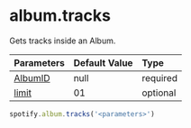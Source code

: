 # album.tracks
Gets tracks inside an Album.

|Parameters|Default Value|Type|
|:--|:--|:--|
|[AlbumID](album/parameters/albumid)|null|required|
|[limit](album/parameters/limit)|01|optional|

```js
spotify.album.tracks('<parameters>')
```